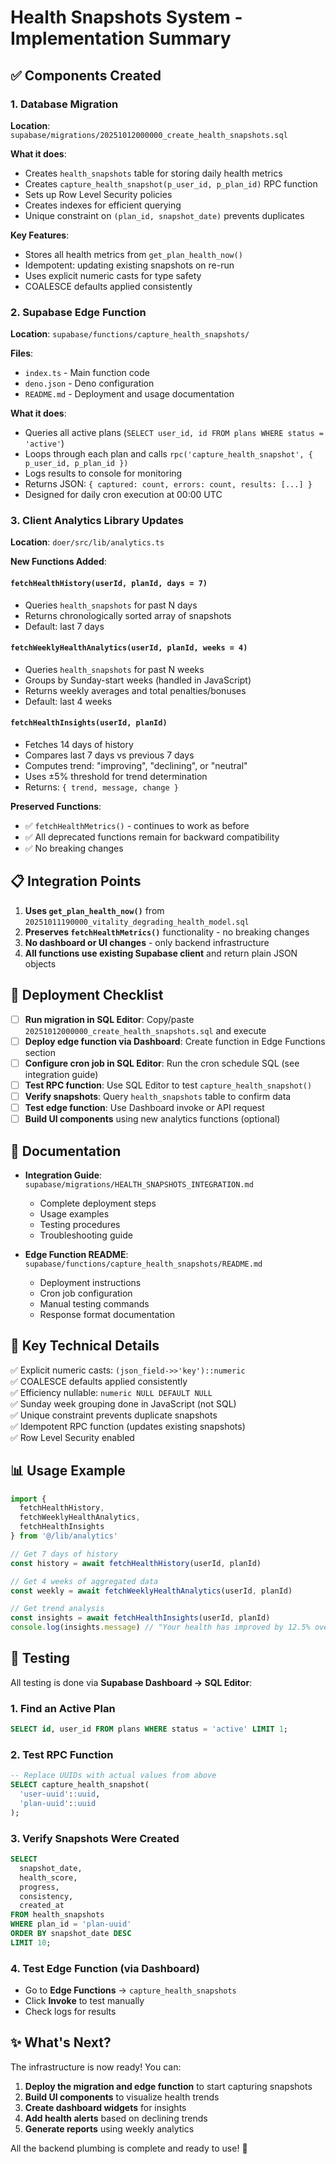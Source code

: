 # Health Snapshots System - Implementation Summary

## ✅ Components Created

### 1. Database Migration
**Location**: `supabase/migrations/20251012000000_create_health_snapshots.sql`

**What it does**:
- Creates `health_snapshots` table for storing daily health metrics
- Creates `capture_health_snapshot(p_user_id, p_plan_id)` RPC function
- Sets up Row Level Security policies
- Creates indexes for efficient querying
- Unique constraint on `(plan_id, snapshot_date)` prevents duplicates

**Key Features**:
- Stores all health metrics from `get_plan_health_now()`
- Idempotent: updating existing snapshots on re-run
- Uses explicit numeric casts for type safety
- COALESCE defaults applied consistently

### 2. Supabase Edge Function
**Location**: `supabase/functions/capture_health_snapshots/`

**Files**:
- `index.ts` - Main function code
- `deno.json` - Deno configuration
- `README.md` - Deployment and usage documentation

**What it does**:
- Queries all active plans (`SELECT user_id, id FROM plans WHERE status = 'active'`)
- Loops through each plan and calls `rpc('capture_health_snapshot', { p_user_id, p_plan_id })`
- Logs results to console for monitoring
- Returns JSON: `{ captured: count, errors: count, results: [...] }`
- Designed for daily cron execution at 00:00 UTC

### 3. Client Analytics Library Updates
**Location**: `doer/src/lib/analytics.ts`

**New Functions Added**:

#### `fetchHealthHistory(userId, planId, days = 7)`
- Queries `health_snapshots` for past N days
- Returns chronologically sorted array of snapshots
- Default: last 7 days

#### `fetchWeeklyHealthAnalytics(userId, planId, weeks = 4)`
- Queries `health_snapshots` for past N weeks
- Groups by Sunday-start weeks (handled in JavaScript)
- Returns weekly averages and total penalties/bonuses
- Default: last 4 weeks

#### `fetchHealthInsights(userId, planId)`
- Fetches 14 days of history
- Compares last 7 days vs previous 7 days
- Computes trend: "improving", "declining", or "neutral"
- Uses ±5% threshold for trend determination
- Returns: `{ trend, message, change }`

**Preserved Functions**:
- ✅ `fetchHealthMetrics()` - continues to work as before
- ✅ All deprecated functions remain for backward compatibility
- ✅ No breaking changes

## 📋 Integration Points

1. **Uses `get_plan_health_now()`** from `20251011190000_vitality_degrading_health_model.sql`
2. **Preserves `fetchHealthMetrics()`** functionality - no breaking changes
3. **No dashboard or UI changes** - only backend infrastructure
4. **All functions use existing Supabase client** and return plain JSON objects

## 🚀 Deployment Checklist

- [ ] **Run migration in SQL Editor**: Copy/paste `20251012000000_create_health_snapshots.sql` and execute
- [ ] **Deploy edge function via Dashboard**: Create function in Edge Functions section
- [ ] **Configure cron job in SQL Editor**: Run the cron schedule SQL (see integration guide)
- [ ] **Test RPC function**: Use SQL Editor to test `capture_health_snapshot()`
- [ ] **Verify snapshots**: Query `health_snapshots` table to confirm data
- [ ] **Test edge function**: Use Dashboard invoke or API request
- [ ] **Build UI components** using new analytics functions (optional)

## 📖 Documentation

- **Integration Guide**: `supabase/migrations/HEALTH_SNAPSHOTS_INTEGRATION.md`
  - Complete deployment steps
  - Usage examples
  - Testing procedures
  - Troubleshooting guide

- **Edge Function README**: `supabase/functions/capture_health_snapshots/README.md`
  - Deployment instructions
  - Cron job configuration
  - Manual testing commands
  - Response format documentation

## 🔑 Key Technical Details

✅ Explicit numeric casts: `(json_field->>'key')::numeric`  
✅ COALESCE defaults applied consistently  
✅ Efficiency nullable: `numeric NULL DEFAULT NULL`  
✅ Sunday week grouping done in JavaScript (not SQL)  
✅ Unique constraint prevents duplicate snapshots  
✅ Idempotent RPC function (updates existing snapshots)  
✅ Row Level Security enabled  

## 📊 Usage Example

```typescript
import { 
  fetchHealthHistory, 
  fetchWeeklyHealthAnalytics, 
  fetchHealthInsights 
} from '@/lib/analytics'

// Get 7 days of history
const history = await fetchHealthHistory(userId, planId)

// Get 4 weeks of aggregated data
const weekly = await fetchWeeklyHealthAnalytics(userId, planId)

// Get trend analysis
const insights = await fetchHealthInsights(userId, planId)
console.log(insights.message) // "Your health has improved by 12.5% over the last week"
```

## 🧪 Testing

All testing is done via **Supabase Dashboard → SQL Editor**:

### 1. Find an Active Plan
```sql
SELECT id, user_id FROM plans WHERE status = 'active' LIMIT 1;
```

### 2. Test RPC Function
```sql
-- Replace UUIDs with actual values from above
SELECT capture_health_snapshot(
  'user-uuid'::uuid,
  'plan-uuid'::uuid
);
```

### 3. Verify Snapshots Were Created
```sql
SELECT 
  snapshot_date,
  health_score,
  progress,
  consistency,
  created_at
FROM health_snapshots 
WHERE plan_id = 'plan-uuid' 
ORDER BY snapshot_date DESC
LIMIT 10;
```

### 4. Test Edge Function (via Dashboard)
- Go to **Edge Functions** → `capture_health_snapshots`
- Click **Invoke** to test manually
- Check logs for results

## ✨ What's Next?

The infrastructure is now ready! You can:

1. **Deploy the migration and edge function** to start capturing snapshots
2. **Build UI components** to visualize health trends
3. **Create dashboard widgets** for insights
4. **Add health alerts** based on declining trends
5. **Generate reports** using weekly analytics

All the backend plumbing is complete and ready to use! 🎉

